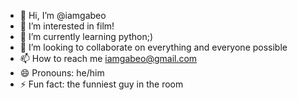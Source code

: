 - 👋 Hi, I’m @iamgabeo
- 👀 I’m interested in film!
- 🌱 I’m currently learning python;)
- 💞️ I’m looking to collaborate on everything and everyone possible
- 📫 How to reach me iamgabeo@gmail.com
- 😄 Pronouns: he/him
- ⚡ Fun fact: the funniest guy in the room
  

<!---
iamgabeo/iamgabeo is a ✨ special ✨ repository because its `README.md` (this file) appears on your GitHub profile.
You can click the Preview link to take a look at your changes.
--->
